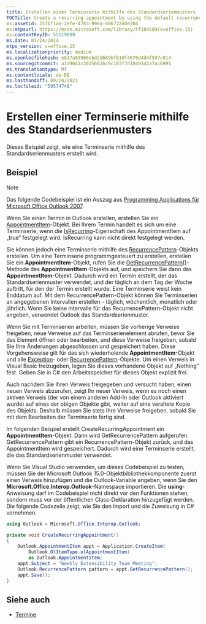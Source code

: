 ```yaml
---
title: Erstellen einer Terminserie mithilfe des Standardserienmusters
TOCTitle: Create a recurring appointment by using the default recurrence pattern
ms:assetid: 157bf1ae-2efe-4783-99ea-606722dde204
ms:mtpsurl: https://msdn.microsoft.com/library/Ff184589(v=office.15)
ms:contentKeyID: 55119809
ms.date: 07/24/2014
mtps_version: v=office.15
ms.localizationpriority: medium
ms.openlocfilehash: e817a85966ebd2d689bf610f4670d4d4f597c014
ms.sourcegitcommit: a1d9041c20256616c9c183f7d1049142a7ac6991
ms.translationtype: MT
ms.contentlocale: de-DE
ms.lasthandoff: 09/24/2021
ms.locfileid: "59574748"
---
```

# <a name="create-a-recurring-appointment-by-using-the-default-recurrence-pattern"></a>Erstellen einer Terminserie mithilfe des Standardserienmusters

Dieses Beispiel zeigt, wie eine Terminserie mithilfe des Standardserienmusters erstellt wird.

## <a name="example"></a>Beispiel

> [!NOTE] 
> Das folgende Codebeispiel ist ein Auszug aus [Programming Applications für Microsoft Office Outlook 2007](https://www.amazon.com/gp/product/0735622493?ie=UTF8&tag=msmsdn-20&linkCode=as2&camp=1789&creative=9325&creativeASIN=0735622493).


Wenn Sie einen Termin in Outlook erstellen, erstellen Sie ein [AppointmentItem](https://msdn.microsoft.com/library/bb645611\(v=office.15\))-Objekt. Bei Ihrem Termin handelt es sich um eine Terminserie, wenn die [IsRecurring](https://msdn.microsoft.com/library/bb609491\(v=office.15\))-Eigenschaft des AppointmentItem auf „true“ festgelegt wird. IsRecurring kann nicht direkt festgelegt werden. 

Sie können jedoch eine Terminserie mithilfe des [RecurrencePattern](https://msdn.microsoft.com/library/bb608903\(v=office.15\))-Objekts erstellen. Um eine Terminserie programmgesteuert zu erstellen, erstellen Sie ein **AppointmentItem**-Objekt, rufen Sie die [GetRecurrencePattern()](https://msdn.microsoft.com/library/bb652582\(v=office.15\))-Methode des **AppointmentItem**-Objekts auf, und speichern Sie dann das **AppointmentItem**-Objekt. Dadurch wird ein Termin erstellt, der das Standardserienmuster verwendet, und der täglich an dem Tag der Woche auftritt, für den der Termin erstellt wurde. Eine Terminserie weist kein Enddatum auf. Mit dem RecurrencePattern-Objekt können Sie Terminserien an angegebenen Intervallen erstellen – täglich, wöchentlich, monatlich oder jährlich. Wenn Sie keine Intervalle für das RecurrencePattern-Objekt nicht angeben, verwendet Outlook das Standardserienmuster.

Wenn Sie mit Terminserien arbeiten, müssen Sie vorherige Verweise freigeben, neue Verweise auf das Terminserienelement abrufen, bevor Sie das Element öffnen oder bearbeiten, und diese Verweise freigeben, sobald Sie Ihre Änderungen abgeschlossen und gespeichert haben. Diese Vorgehensweise gilt für das sich wiederholende **AppointmentItem**-Objekt und alle [Exception](https://msdn.microsoft.com/library/bb610440\(v=office.15\))- oder [RecurrencePattern](https://msdn.microsoft.com/library/bb608903\(v=office.15\))-Objekte. Um einen Verweis in Visual Basic freizugeben, legen Sie dieses vorhandene Objekt auf „Nothing“ fest. Geben Sie in C\# den Arbeitsspeicher für dieses Objekt explizit frei.

Auch nachdem Sie Ihren Verweis freigegeben und versucht haben, einen neuen Verweis abzurufen, zeigt Ihr neuer Verweis, wenn es noch einen aktiven Verweis (der von einem anderen Add-In oder Outlook aktiviert wurde) auf eines der obigen Objekte gibt, weiter auf eine veraltete Kopie des Objekts. Deshalb müssen Sie stets Ihre Verweise freigeben, sobald Sie mit dem Bearbeiten der Terminserie fertig sind.

Im folgenden Beispiel erstellt CreateRecurringAppointment ein **AppointmentItem**-Objekt. Dann wird GetRecurrencePattern aufgerufen. GetRecurrencePattern gibt ein RecurrencePattern-Objekt zurück, und das AppointmentItem wird gespeichert. Dadurch wird eine Terminserie erstellt, die das Standardserienmuster verwendet.

Wenn Sie Visual Studio verwenden, um dieses Codebeispiel zu testen, müssen Sie der Microsoft Outlook 15.0-Objektbibliothekkomponente zuerst einen Verweis hinzufügen und die Outlook-Variable angeben, wenn Sie den **Microsoft.Office.Interop.Outlook**-Namespace importieren. Die **using**-Anweisung darf im Codebeispiel nicht direkt vor den Funktionen stehen, sondern muss vor der öffentlichen Class-Deklaration hinzugefügt werden. Die folgende Codezeile zeigt, wie Sie den Import und die Zuweisung in C\# vornehmen.

```csharp
using Outlook = Microsoft.Office.Interop.Outlook;
```

```csharp
private void CreateRecurringAppointment()
{
    Outlook.AppointmentItem appt = Application.CreateItem(
        Outlook.OlItemType.olAppointmentItem)
        as Outlook.AppointmentItem;
    appt.Subject = "Weekly Extensibility Team Meeting";
    Outlook.RecurrencePattern pattern = appt.GetRecurrencePattern();
    appt.Save();
}
```

## <a name="see-also"></a>Siehe auch

- [Termine](appointments.md)

